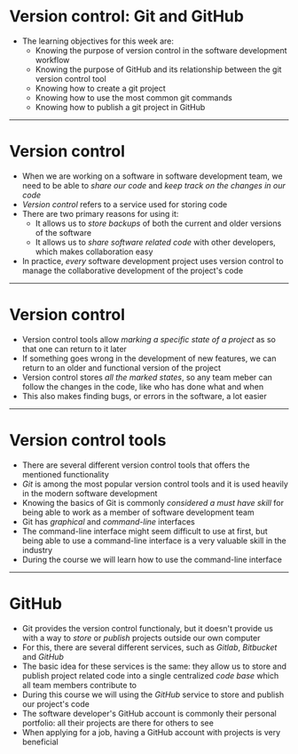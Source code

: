 # Version control: Git and GitHub

- The learning objectives for this week are:
  - Knowing the purpose of version control in the software development workflow
  - Knowing the purpose of GitHub and its relationship between the git version control tool
  - Knowing how to create a git project
  - Knowing how to use the most common git commands
  - Knowing how to publish a git project in GitHub

---

# Version control

- When we are working on a software in software development team, we need to be able to _share our code_ and _keep track on the changes in our code_
- _Version control_ refers to a service used for storing code
- There are two primary reasons for using it:
  - It allows us to _store backups_ of both the current and older versions of the software
  - It allows us to _share software related code_ with other developers, which makes collaboration easy
- In practice, _every_ software development project uses version control to manage the collaborative development of the project's code

---

# Version control

- Version control tools allow _marking a specific state of a project_ as so that one can return to it later
- If something goes wrong in the development of new features, we can return to an older and functional version of the project
- Version control stores _all the marked states_, so any team meber can follow the changes in the code, like who has done what and when
- This also makes finding bugs, or errors in the software, a lot easier

---

# Version control tools

- There are several different version control tools that offers the mentioned functionality
- _Git_ is among the most popular version control tools and it is used heavily in the modern software development
- Knowing the basics of Git is commonly _considered a must have skill_ for being able to work as a member of software development team
- Git has _graphical_ and _command-line_ interfaces
- The command-line interface might seem difficult to use at first, but being able to use a command-line interface is a very valuable skill in the industry
- During the course we will learn how to use the command-line interface

---

# GitHub

- Git provides the version control functionaly, but it doesn't provide us with a way to _store_ or _publish_ projects outside our own computer
- For this, there are several different services, such as _Gitlab_, _Bitbucket_ and _GitHub_
- The basic idea for these services is the same: they allow us to store and publish project related code into a single centralized _code base_ which all team members contribute to
- During this course we will using the _GitHub_ service to store and publish our project's code
- The software developer's GitHub account is commonly their personal portfolio: all their projects are there for others to see
- When applying for a job, having a GitHub account with projects is very beneficial

